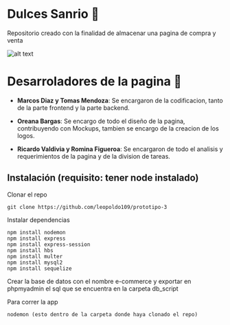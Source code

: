 # Dulces Sanrio 🧁

Repositorio creado con la finalidad de almacenar una pagina de compra y venta

![alt text](https://media.discordapp.net/attachments/1009192826128576522/1013107875670917160/logo.png?width=442&height=457)

# Desarroladores de la pagina 🍔

 * **Marcos Diaz y Tomas Mendoza**: Se encargaron de la codificacion, tanto de la parte frontend y la parte backend.
  
 * **Oreana Bargas**: Se encargo de todo el diseño de la pagina, contribuyendo con Mockups, tambien se encargo de la creacion de los logos.
  
 * **Ricardo Valdivia y Romina Figueroa**: Se encargaron de todo el analisis y requerimientos de la pagina y de la division de tareas.

## Instalación (requisito: tener node instalado)

Clonar el repo

```
git clone https://github.com/leopoldo109/prototipo-3
```

Instalar dependencias

```
npm install nodemon
npm install express
npm install express-session
npm install hbs
npm install multer
npm install mysql2
npm install sequelize

```

Crear la base de datos con el nombre e-commerce y exportar en phpmyadmin el sql que se encuentra en la carpeta db_script

Para correr la app 

```
nodemon (esto dentro de la carpeta donde haya clonado el repo)
```